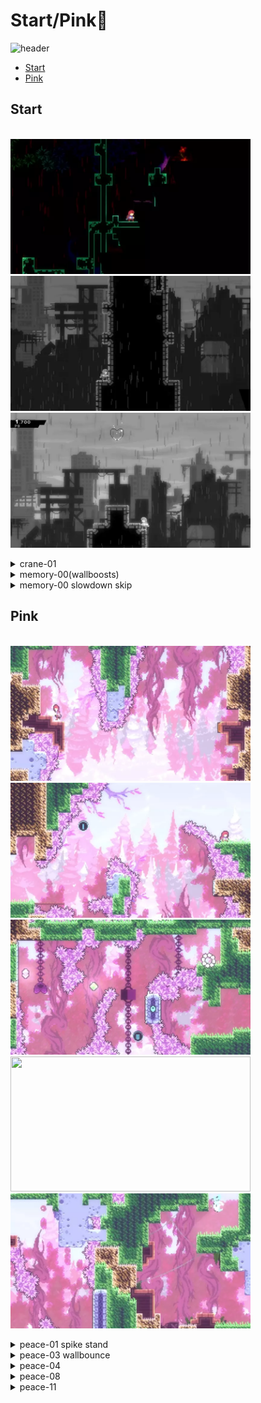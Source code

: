 # Start/Pink🌸
![header](https://i.imgur.com/2QFzeSE.png)
   - [Start](#start)
   - [Pink](#pink)
   
   
 ## Start
  \
 <img src="https://github.com/wpxtmvpsxm/glyph/blob/main/images/start-1.webp" width="384" height="216"/>
 <img src="https://github.com/wpxtmvpsxm/glyph/blob/main/images/Start-2.webp" width="384" height="216"/>
 \
 <img src="https://github.com/wpxtmvpsxm/glyph/blob/main/images/Start-3.webp" width="384" height="216"/>
   <details>
      <summary>crane-01</summary>
      
   ![gif](https://github.com/wpxtmvpsxm/glyph/blob/main/images/start-1.webp) 
   
   Updemo buffered wallbounce gives you the perfect height at the start.  
   
   A neutral super lines up the reverse wavedash so long as you jump pretty late on the wavedash itself. The next fastest easy alternative is to [left dash into right demohyper](https://gfycat.com/FortunateFrighteningIvorygull)
   
   

  
   </details>
 
   <details>
      <summary>memory-00(wallboosts)</summary>
   
   ![gif](https://github.com/wpxtmvpsxm/glyph/blob/main/images/Start-2.webp)
   \
   Whenever you are doing a wallkick -> updash, replace it with a wallboost -> updash for decent free timesave
   
   
   </details>
   
   <details>
      <summary>memory-00 slowdown skip</summary>
   
   ![gif](https://github.com/wpxtmvpsxm/glyph/blob/main/images/Start-3.webp)
   
   ![cue](https://i.imgur.com/SPCWLSZ.png)
   \
  The green box is the teleport trigger, the red box is the slowdown trigger. Aim to updash at the visual cue (between the lines) but if you updash after the green line you can hold right and lose very little time.
   \
   ![cue](https://i.imgur.com/7Nzbq0y.png)
   
   </details>

   ## Pink

  \
 <img src="https://github.com/wpxtmvpsxm/glyph/blob/main/images/Pink-1.webp" width="384" height="216"/>
 <img src="https://github.com/wpxtmvpsxm/glyph/blob/main/images/Pink-2.webp" width="384" height="216"/>
 <img src="https://github.com/wpxtmvpsxm/glyph/blob/main/images/pink-lol.webp" width="384" height="216"/>
 <img src="https://github.com/wpxtmvpsxm/glyph/blob/main/images/Pink-3.webp" width="384" height="216"/>
 <img src="https://github.com/wpxtmvpsxm/glyph/blob/main/images/Pink-4.webp" width="384" height="216"/>
   <details>
      <summary>peace-01 spike stand</summary>
   
   ![gif](https://github.com/wpxtmvpsxm/glyph/blob/main/images/Pink-1.webp)
   \
   Comet's lineup. Jump at the flower in the background, updash at the peak of the jump, and then start holding right during the dash.
   \
   ![cue](https://i.imgur.com/Z3A6m7H.png)
   </details>
   
   <details>
      <summary>peace-03 wallbounce</summary>  
   
   \
     ![gif](https://github.com/wpxtmvpsxm/glyph/blob/main/images/Pink-2.webp)  
   
   
   Tap jump as short as possible on the transition hyper, immediately hold left, buffer a full height wallkick on the moveblock and win  
   </details>  
   
   <details>
      <summary>peace-04</summary>  
   
   ![gif](https://github.com/wpxtmvpsxm/glyph/blob/main/images/pink-lol.webp)  
   
   ![cue](https://i.imgur.com/RTmaQhV.png)
   
Boss219's strat- this one is tough. Don't fast fall, start the wallbounce at the right-hand red line and full height jump as late as possible, then tap left enough to reach the other red line (right-hand side of the dash crystal). Start holding right + climbjump as late as possible.
   
   </details>
   
   
   <details>
   <summary>peace-08</summary>  
   
   \
     ![gif](https://github.com/wpxtmvpsxm/glyph/blob/main/images/Pink-3.webp)  
   
   Jump as far left as you can before the demohyper so you can do the ultra nice and fast after you jump. Land on the wooden thing and just hold downright to slide
</details>

   <details>
   <summary>peace-11</summary>  
   
   \
     ![gif](https://github.com/wpxtmvpsxm/glyph/blob/main/images/Pink-4.webp)  
   
   ![cue](https://i.imgur.com/TSweZw1.png)
   
There is only one pixel that Madeline can have her feet 'together' like this and still be too far right to get the wallbounce, and missing the wallbounce like that won't kill you. Hold left on the wb and press right soon after you jump for the wb. The further right you are on the block, the later you should press right after wallbouncing.
</details>
